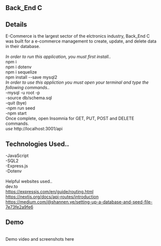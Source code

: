 ## Back_End C
## Details
E-Commerce is the largest sector of the elctronics industry, Back_End C was built for a e-commerce management to create, update, and delete data in their database.
<br><br>
*In order to run this application, you must first install..*<br>
npm i<br>
npm i dotenv<br>
npm i sequelize<br>
npm install --save mysql2
<br>
*In order to use this appliction you must open your terminal and type the following commands..*
<br>
-mysql -u root -p<br>
-source db/schema.sql<br>
-quit (bye)<br>
-npm run seed<br>
-npm start
<br>
Once complete, open Insomnia for GET, PUT, POST and DELETE commands.
<br>
*use* http://localhost:3001/api
<br>
## Technologies Used..
-JavaScript<br>
-SQL2<br>
-Express.js<br>
-Dotenv<br>
<br>
Helpful websites used..<br>
dev.to<br>
https://expressjs.com/en/guide/routing.html<br>
https://nextjs.org/docs/api-routes/introduction<br>
https://medium.com/@shannen.ye/setting-up-a-database-and-seed-file-7e73fe2a9fe6
<br>

## Demo
<br>
Demo video and screenshots here
